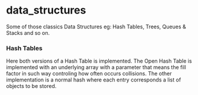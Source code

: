 data_structures
===============

Some of those classics Data Structures eg: Hash Tables, Trees, Queues &amp; Stacks and so on.

### Hash Tables

Here both versions of a Hash Table is implemented. The Open Hash Table is implemented with an underlying array with a parameter that means the fill factor in such way controling how often occurs collisions. The other implementation is a normal hash where each entry corresponds a list of objects to be stored. 

